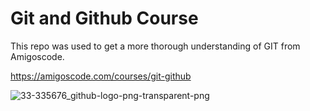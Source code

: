 # Git and Github Course

This repo was used to get a more thorough understanding of GIT from Amigoscode. 

https://amigoscode.com/courses/git-github

![33-335676_github-logo-png-transparent-png](https://user-images.githubusercontent.com/58197108/110257913-d99f2c80-7f54-11eb-89ee-fe9d9f7ae769.png)
